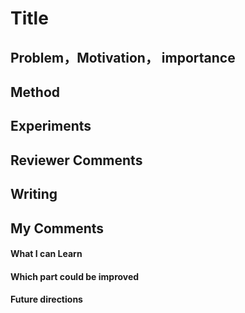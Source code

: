 # Title

## Problem，Motivation， importance



## Method



## Experiments



## Reviewer Comments



## Writing



## My Comments



#### What I can Learn

#### Which part could be improved

#### Future directions

